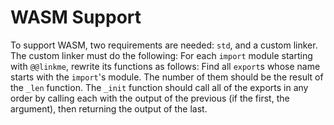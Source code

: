 # WASM Support

To support WASM, two requirements are needed: `std`, and a custom linker. 
The custom linker must do the following:
For each `import` module starting with `@@linkme`, rewrite its functions as follows:
Find all `export`s whose name starts with the `import`'s module. The number of them
should be the result of the `_len` function.
The `_init` function should call all of the exports in any order by calling each
with the output of the previous (if the first, the argument), then returning the output of the last.